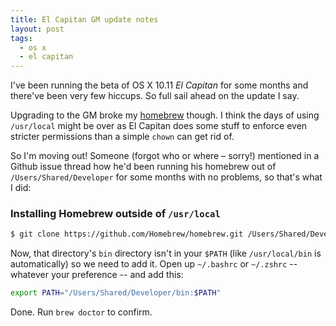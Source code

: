 ```yaml
---
title: El Capitan GM update notes
layout: post
tags:
  - os x
  - el capitan
---
```

I've been running the beta of OS X 10.11 _El Capitan_ for some months and there've been very few hiccups. So full sail ahead on the update I say.

Upgrading to the GM broke my [homebrew][] though. I think the days of using `/usr/local` might be over as El Capitan does some stuff to enforce even stricter permissions than a simple `chown` can get rid of.

So I'm moving out! Someone (forgot who or where &ndash; sorry!) mentioned in a Github issue thread how he'd been running his homebrew out of `/Users/Shared/Developer` for some months with no problems, so that's what I did:

### Installing Homebrew outside of `/usr/local`

```sh
$ git clone https://github.com/Homebrew/homebrew.git /Users/Shared/Developer
```

Now, that directory's `bin` directory isn't in your `$PATH` (like `/usr/local/bin` is automatically) so we need to add it. Open up `~/.bashrc` or `~/.zshrc` -- whatever your preference -- and add this:

```sh
export PATH="/Users/Shared/Developer/bin:$PATH"
```

Done. Run `brew doctor` to confirm.

[homebrew]: http://brew.sh "Homebrew"
